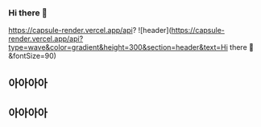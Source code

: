 ### Hi there 👋

https://capsule-render.vercel.app/api?
![header](https://capsule-render.vercel.app/api?type=wave&color=gradient&height=300&section=header&text=Hi there 👋&fontSize=90)


## 아아아아
## 아아아아

<!--
**HjeongH/HjeongH** is a ✨ _special_ ✨ repository because its `README.md` (this file) appears on your GitHub profile.

Here are some ideas to get you started:

- 🔭 I’m currently working on ...
- 🌱 I’m currently learning ...
- 👯 I’m looking to collaborate on ...
- 🤔 I’m looking for help with ...
- 💬 Ask me about ...
- 📫 How to reach me: ...
- 😄 Pronouns: ...
- ⚡ Fun fact: ...
-->
